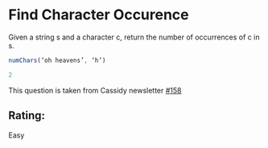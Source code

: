 # Find Character Occurence

Given a string s and a character c, return the number of occurrences of c in s.

```js
numChars(‘oh heavens’, ‘h’)

2
```

This question is taken from Cassidy newsletter [#158](https://buttondown.email/cassidoo/archive/if-you-want-to-look-good-in-front-of-thousands/)

## Rating:

Easy